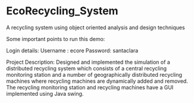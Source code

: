 # EcoRecycling_System
A recycling system using object oriented analysis and design techniques

Some important points to run this demo:

Login details:
Username : ecore
Password: santaclara

Project Description:
Designed and implemented the simulation of a distributed recycling system which consists of a central recycling monitoring station and a number of geographically distributed recycling machines where recycling machines are dynamically added and removed.
The recycling monitoring station and recycling machines have a GUI implemented using Java swing.

